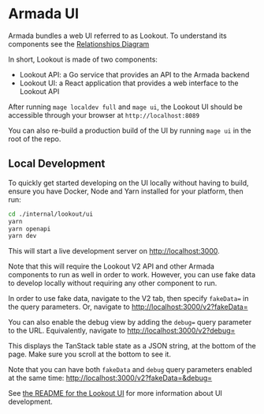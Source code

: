 # Armada UI

Armada bundles a web UI referred to as Lookout. To understand its components see the [Relationships Diagram](../design/relationships_diagram.md)

In short, Lookout is made of two components:

-   Lookout API: a Go service that provides an API to the Armada backend
-   Lookout UI: a React application that provides a web interface to the Lookout API

After running `mage localdev full` and `mage ui`, the Lookout UI should be accessible through your browser at `http://localhost:8089`

You can also re-build a production build of the UI by running `mage ui` in the root of the repo.

## Local Development

To quickly get started developing on the UI locally without having to build, ensure you have Docker, Node and Yarn installed for your platform, then run:

```bash
cd ./internal/lookout/ui
yarn
yarn openapi
yarn dev
```

This will start a live development server on [http://localhost:3000](http://localhost:3000).

Note that this will require the Lookout V2 API and other Armada components to run as well in order to work.
However, you can use fake data to develop locally without requiring any other component to run.

In order to use fake data, navigate to the V2 tab, then specify `fakeData=` in the query parameters.
Or, navigate to [http://localhost:3000/v2?fakeData=](http://localhost:3000/v2?fakeData=)

You can also enable the debug view by adding the `debug=` query parameter to the URL.
Equivalently, navigate to [http://localhost:3000/v2?debug=](http://localhost:3000/v2?debug=)

This displays the TanStack table state as a JSON string, at the bottom of the page.
Make sure you scroll at the bottom to see it.

Note that you can have both `fakeData` and `debug` query parameters enabled at the same time: [http://localhost:3000/v2?fakeData=&debug=](http://localhost:3000/v2?fakeData=&debug=)

See [the README for the Lookout UI](../../internal/lookout/ui/README.md) for more information about UI development.
